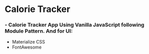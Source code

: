 # Calorie Tracker

### - Calorie Tracker App Using Vanilla JavaScript following Module Pattern. And for UI:

- Materialize CSS
- FontAwesome
